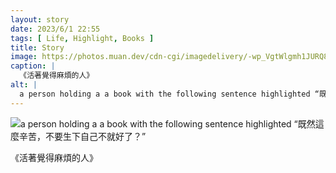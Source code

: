 ```yaml
---
layout: story
date: 2023/6/1 22:55
tags: [ Life, Highlight, Books ]
title: Story
image: https://photos.muan.dev/cdn-cgi/imagedelivery/-wp_VgtWlgmh1JURQ8t1mg/a69b797e-5845-46e2-5847-33b30b876500/public
caption: |
  《活著覺得麻煩的人》
alt: |
  a person holding a a book with the following sentence highlighted “既然這麼辛苦，不要生下自己不就好了？”
---
```


![a person holding a a book with the following sentence highlighted “既然這麼辛苦，不要生下自己不就好了？”](https://photos.muan.dev/cdn-cgi/imagedelivery/-wp_VgtWlgmh1JURQ8t1mg/a69b797e-5845-46e2-5847-33b30b876500/public)

《活著覺得麻煩的人》
